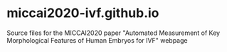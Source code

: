 # miccai2020-ivf.github.io

Source files for the MICCAI2020 paper "Automated Measurement of Key Morphological Features of Human Embryos for IVF" webpage 
